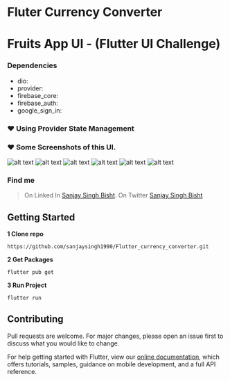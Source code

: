 # Fluter Currency Converter

# Fruits App UI - (Flutter UI Challenge)
### Dependencies
 - dio: 
 - provider: 
 - firebase_core: 
 - firebase_auth: 
 - google_sign_in: 

### ❤ Using Provider State Management

###  ❤ Some Screenshots of this UI.	

![alt text](https://github.com/sanjaysingh1990/Flutter_currency_converter/blob/master/screenshots/screenshot1.jpg?raw=true)
![alt text](https://github.com/sanjaysingh1990/Flutter_currency_converter/blob/master/screenshots/screenshot2.jpg?raw=true)
![alt text](https://github.com/sanjaysingh1990/Flutter_currency_converter/blob/master/screenshots/screenshot3.jpg?raw=true)
![alt text](https://github.com/sanjaysingh1990/Flutter_currency_converter/blob/master/screenshots/screenshot4.jpg?raw=true)
![alt text](https://github.com/sanjaysingh1990/Flutter_currency_converter/blob/master/screenshots/screenshot5.jpg?raw=true)
![alt text](https://github.com/sanjaysingh1990/Flutter_currency_converter/blob/master/screenshots/screenshot6.jpg?raw=true)

### Find me
> On Linked In [Sanjay Singh Bisht](https://www.linkedin.com/in/sanjay-singh-bisht-a036772b/).
> On Twitter [Sanjay Singh Bisht](https://twitter.com/sanju_bisht1990)

## Getting Started
**1 Clone repo**
```
https://github.com/sanjaysingh1990/Flutter_currency_converter.git
```
**2 Get Packages**
```
flutter pub get
```
**3 Run Project**
```
flutter run
```

## Contributing

Pull requests are welcome. For major changes, please open an issue first to discuss what you would like to change.

For help getting started with Flutter, view our
[online documentation](https://flutter.dev/docs), which offers tutorials,
samples, guidance on mobile development, and a full API reference.


